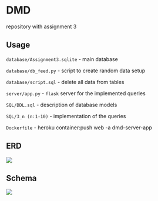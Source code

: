 # DMD
repository with assignment 3

## Usage

```database/Assignment3.sqlite``` - main database 

```database/db_feed.py``` - script to create random data setup

```database/script.sql``` - delete all data from tables

```server/app.py``` - ```flask``` server for the implemented queries

```SQL/DDL.sql``` - description of database models

```SQL/3_n (n:1-10)``` - implementation of the queries

```Dockerfile``` - heroku container:push web -a dmd-server-app

## ERD
![](https://github.com/indionapolis/DMD/blob/master/src/ER.png)
## Schema
![](https://github.com/indionapolis/DMD/blob/master/src/main.png)
